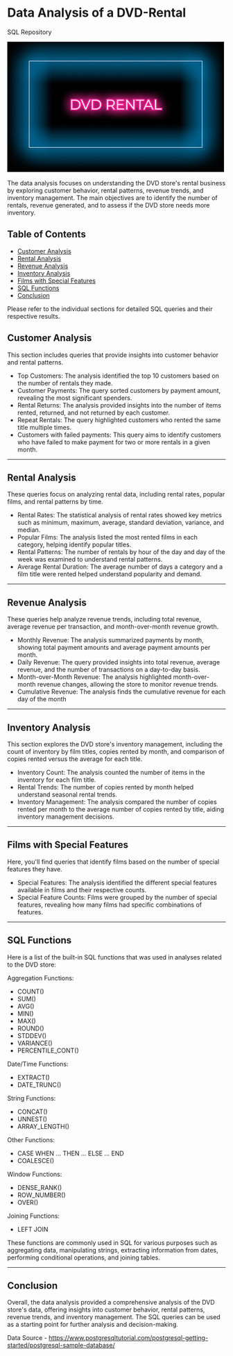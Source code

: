 # Data Analysis of a DVD-Rental
SQL Repository 

![alt text](https://github.com/parinita88/DVD-Rental/blob/main/Background-Image.png?raw=true)

The data analysis focuses on understanding the DVD store's rental business by exploring customer behavior, rental patterns, revenue trends, and inventory management. The main objectives are to identify the number of rentals, revenue generated, and to assess if the DVD store needs more inventory.

## Table of Contents

- [Customer Analysis](#customer-analysis)
- [Rental Analysis](#rental-analysis)
- [Revenue Analysis](#revenue-analysis)
- [Inventory Analysis](#inventory-analysis)
- [Films with Special Features](#films-with-special-features)
- [SQL Functions](#sql-functions)
- [Conclusion](#conclusion)

Please refer to the individual sections for detailed SQL queries and their respective results.

## Customer Analysis

This section includes queries that provide insights into customer behavior and rental patterns.
  - Top Customers: The analysis identified the top 10 customers based on the number of rentals they made.
  - Customer Payments: The query sorted customers by payment amount, revealing the most significant spenders.
  - Rental Returns: The analysis provided insights into the number of items rented, returned, and not returned by each customer.
  - Repeat Rentals: The query highlighted customers who rented the same title multiple times.
  - Customers with failed payments: This query aims to identify customers who have failed to make payment for two or more rentals in a given month.

-------------

## Rental Analysis

These queries focus on analyzing rental data, including rental rates, popular films, and rental patterns by time.
  - Rental Rates: The statistical analysis of rental rates showed key metrics such as minimum, maximum, average, standard deviation, variance, and median.
  - Popular Films: The analysis listed the most rented films in each category, helping identify popular titles.
  - Rental Patterns: The number of rentals by hour of the day and day of the week was examined to understand rental patterns.
  - Average Rental Duration: The average number of days a category and a film title were rented helped understand popularity and demand.

-------------

## Revenue Analysis

These queries help analyze revenue trends, including total revenue, average revenue per transaction, and month-over-month revenue growth.
  - Monthly Revenue: The analysis summarized payments by month, showing total payment amounts and average payment amounts per month.
  - Daily Revenue: The query provided insights into total revenue, average revenue, and the number of transactions on a day-to-day basis.
  - Month-over-Month Revenue: The analysis highlighted month-over-month revenue changes, allowing the store to monitor revenue trends.
  - Cumulative Revenue: The analysis finds the cumulative revenue for each day of the month

-------------

## Inventory Analysis

This section explores the DVD store's inventory management, including the count of inventory by film titles, copies rented by month, and comparison of copies rented versus the average for each title.
  - Inventory Count: The analysis counted the number of items in the inventory for each film title.
  - Rental Trends: The number of copies rented by month helped understand seasonal rental trends.
  - Inventory Management: The analysis compared the number of copies rented per month to the average number of copies rented by title, aiding inventory management decisions.

-------------

## Films with Special Features

Here, you'll find queries that identify films based on the number of special features they have.
  - Special Features: The analysis identified the different special features available in films and their respective counts.
  - Special Feature Counts: Films were grouped by the number of special features, revealing how many films had specific combinations of features.

-------------

## SQL Functions

Here is a list of the built-in SQL functions that was used in analyses related to the DVD store:

Aggregation Functions:
  - COUNT()
  - SUM()
  - AVG()
  - MIN()
  - MAX()
  - ROUND()
  - STDDEV()
  - VARIANCE()
  - PERCENTILE_CONT()

Date/Time Functions:
  - EXTRACT()
  - DATE_TRUNC()

String Functions:
  - CONCAT()
  - UNNEST()
  - ARRAY_LENGTH()

Other Functions:
  - CASE WHEN ... THEN ... ELSE ... END
  - COALESCE()

Window Functions:
  - DENSE_RANK()
  - ROW_NUMBER()
  - OVER()

Joining Functions:
  - LEFT JOIN

These functions are commonly used in SQL for various purposes such as aggregating data, manipulating strings, extracting information from dates, performing conditional operations, and joining tables.

-------------

## Conclusion

Overall, the data analysis provided a comprehensive analysis of the DVD store's data, offering insights into customer behavior, rental patterns, revenue trends, and inventory management. The SQL queries can be used as a starting point for further analysis and decision-making.

Data Source - https://www.postgresqltutorial.com/postgresql-getting-started/postgresql-sample-database/


